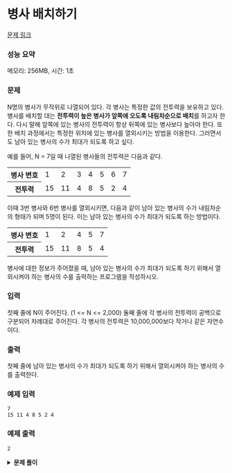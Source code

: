# 병사 배치하기

[문제 링크](https://www.youtube.com/watch?v=5Lu34WIx2Us)

### 성능 요약

메모리: 256MB, 시간: 1초

### 문제

N명의 병사가 무작위로 나열되어 있다. 각 병사는 특정한 값의 전투력을 보유하고 있다.
병사를 배치할 대는 **전투력이 높은 병사가 앞쪽에 오도록 내림차순으로 배치**를 하고자 한다. 다시 말해 앞쪽에 있는 병사의 전투력이 항상 뒤쪽에 있는 병사보다 높아야 한다.
또한 배치 과정에서는 특정한 위치에 있는 병사를 열외시키는 방법을 이용한다. 그러면서도 남아 있는 병사의 수가 최대가 되도록 하고 싶다.

예를 들어, N = 7일 때 나열된 병사들의 전투력은 다음과 같다.

<table>
<tr>
<th>병사 변호</th>
<td>1</td>
<td>2</td>
<td>3</td>
<td>4</td>
<td>5</td>
<td>6</td>
<td>7</td>
</tr>
<tr>
<th>전투력</th>
<td>15</td>
<td>11</td>
<td>4</td>
<td>8</td>
<td>5</td>
<td>2</td>
<td>4</td>
</tr>
</table>

이때 3번 병사와 6번 병사를 열외시키면, 다음과 같이 남아 있는 병사의 수가 내림차순의 형태가 되며 5명이 된다. 이는 남아 있는 병사의 수가 최대가 되도록 하는 방법이다.

<table>
<tr>
<th>병사 변호</th>
<td>1</td>
<td>2</td>
<td>4</td>
<td>5</td>
<td>7</td>
</tr>
<tr>
<th>전투력</th>
<td>15</td>
<td>11</td>
<td>8</td>
<td>5</td>
<td>4</td>
</tr>
</table>

병사에 대한 정보가 주어졌을 때, 남아 있는 병사의 수가 최대가 되도록 하기 위해서 열외시켜야 하는 병사의 수를 출력하는 프로그램을 작성하시오.

### 입력

첫째 줄에 N이 주어진다. (1 <= N <= 2,000) 둘째 줄에 각 병사의 전투력이 공백으로 구분되어 차례대로 주어진다. 각 병사의 전투력은 10,000,000보다 작거나 같은 자연수이다.

### 출력

첫째 줄에 남아 있는 병사의 수가 최대가 되도록 하기 위해서 열외시켜야 하는 병사의 수를 출력한다.

### 예제 입력

```
7
15 11 4 8 5 2 4
```

### 예제 출력

```
2
```

<details><summary><b>문제 풀이</b></summary>
<div markdown="1">

### Solution

```js
const [n, ...soldiers] = require("fs")
  .readFileSync("./input.txt")
  .toString()
  .trim()
  .split(/\s/)
  .map((v) => +v);

function Solution(n, soldiers) {
  const dp = new Array(n).fill(0);

  let count = 0;
  for (let i = 1; i < n; i++) {
    if (soldiers[i] > soldiers[i - 1]) count++;

    dp[i] = count;
  }

  console.log(dp);
}

Solution(n, soldiers);
```

이렇게 푸는게 맞나?? 문제의 정답을 체크할 수 없으니 아쉽다. 하지만 그냥 한 번에 답에 도달해서 이게 맞는 것 같은데, 뭘까...?

</div>
</details>
